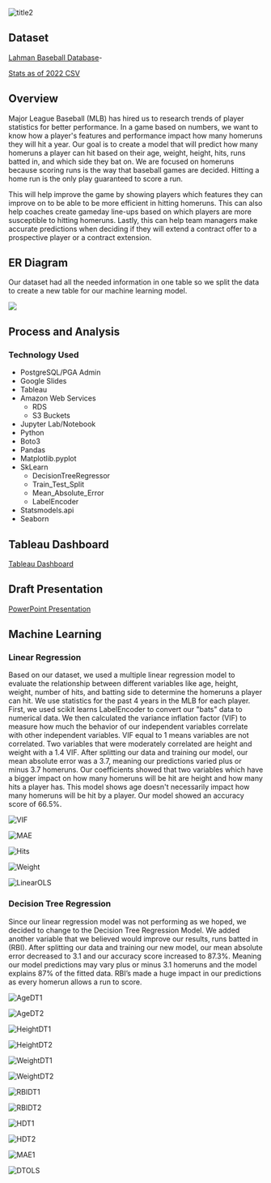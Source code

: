 ![title2](Project_Images/title2.png)

## Dataset
[Lahman Baseball Database](http://seanlahman.com/download-baseball-database/)- 

[Stats as of 2022 CSV](https://github.com/chadwickbureau/baseballdatabank/archive/refs/tags/v2023.1.zip)


## Overview
Major League Baseball (MLB) has hired us to research trends of player statistics for better performance. In a game based on numbers, we want to know how a player's features and performance impact how many homeruns they will hit a year. Our goal is to create a model that will predict how many homeruns a player can hit based on their age, weight, height, hits, runs batted in, and which side they bat on. We are focused on homeruns because scoring runs is the way that baseball games are decided. Hitting a home run is the only play guaranteed to score a run.

This will help improve the game by showing players which features they can improve on to be able to be more efficient in hitting homeruns. This can also help coaches create gameday line-ups based on which players are more susceptible to hitting homeruns. Lastly, this can help team managers make accurate predictions when deciding if they will extend a contract offer to a prospective player or a contract extension.


## ER Diagram
Our dataset had all the needed information in one table so we split the data to create a new table for our machine learning model.

![](https://github.com/LeishMarrero/SlidingIntoTheMLB/blob/main/Project_Images/QuickDBD-export.png)

## Process and Analysis
### Technology Used
- PostgreSQL/PGA Admin
- Google Slides
- Tableau
- Amazon Web Services
  - RDS
  - S3 Buckets
- Jupyter Lab/Notebook
- Python
- Boto3
- Pandas
- Matplotlib.pyplot
- SkLearn
  - DecisionTreeRegressor
  - Train_Test_Split
  - Mean_Absolute_Error
  - LabelEncoder
- Statsmodels.api
- Seaborn

## Tableau Dashboard
[Tableau Dashboard](https://public.tableau.com/views/MLBProject_16831646424700/Story1?:language=en-US&publish=yes&:display_count=n&:origin=viz_share_link)

## Draft Presentation
[PowerPoint Presentation](https://docs.google.com/presentation/d/18p30GQuymT2IiWoWPWBuGUrkOBxBS357Z4zxULx0iWU/edit?usp=sharing)


## Machine Learning
### Linear Regression
Based on our dataset, we used a multiple linear regression model to evaluate the relationship between different variables like age, height, weight, number of hits, and batting side to determine the homeruns a player can hit. We use statistics for the past 4 years in the MLB for each player. First, we used scikit learns LabelEncoder to convert our "bats" data to numerical data. We then calculated the variance inflation factor (VIF) to measure how much the behavior of our independent variables correlate with other independent variables. VIF equal to 1 means variables are not correlated. Two variables that were moderately correlated are height and weight with a 1.4 VIF. After splitting our data and training our model, our mean absolute error was a 3.7, meaning our predictions varied plus or minus 3.7 homeruns. Our coefficients showed that two variables which have a bigger impact on how many homeruns will be hit are height and how many hits a player has. This model shows age doesn't necessarily impact how many homeruns will be hit by a player. Our model showed an accuracy score of 66.5%.

![VIF](Project_Images/VIF.png)

![MAE](Project_Images/MAE.png)

![Hits](Project_Images/Hits.png)

![Weight](Project_Images/Weight.png)

![LinearOLS](Project_Images/LinearOLS.png)

### Decision Tree Regression
Since our linear regression model was not performing as we hoped, we decided to change to the Decision Tree Regression Model. We added another variable that we believed would improve our results, runs batted in (RBI). After splitting our data and training our new model, our mean absolute error decreased to 3.1 and our accuracy score increased to 87.3%. Meaning our model predictions may vary plus or minus 3.1 homeruns and the model explains 87% of the fitted data. RBI’s made a huge impact in our predictions as every homerun allows a run to score. 

![AgeDT1](Project_Images/AgeDT1.png)

![AgeDT2](Project_Images/AgeDT2.png)

![HeightDT1](Project_Images/HeightDT1.png)

![HeightDT2](Project_Images/HeightDT2.png)

![WeightDT1](Project_Images/WeightDT1.png)

![WeightDT2](Project_Images/WeightDT2.png)

![RBIDT1](Project_Images/RBIDT1.png)

![RBIDT2](Project_Images/RBIDT2.png)

![HDT1](Project_Images/HDT1.png)

![HDT2](Project_Images/HDT2.png)

![MAE1](Project_Images/MAE1.png)

![DTOLS](Project_Images/DTOLS.png)

